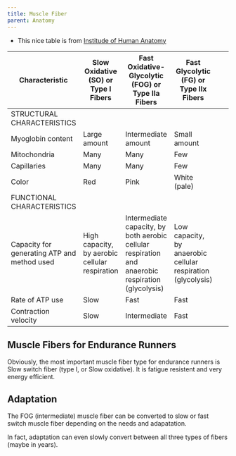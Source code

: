 ```yaml
---
title: Muscle Fiber
parent: Anatomy
---
```


* This nice table is from [Institude of Human Anatomy](https://youtu.be/Y2HMgLEijS8?si=r25oEymL_qVPT2H6)

| Characteristic                              | Slow Oxidative (SO) or Type I Fibers           | Fast Oxidative-Glycolytic (FOG) or Type IIa Fibers                                                 | Fast Glycolytic (FG) or Type IIx Fibers                      |   |   |   |   |   |   |
|---------------------------------------------|------------------------------------------------|----------------------------------------------------------------------------------------------------|--------------------------------------------------------------|---|---|---|---|---|---|
| STRUCTURAL CHARACTERISTICS                  |                                                |                                                                                                    |                                                              |   |   |   |   |   |   |
| Myoglobin content                           | Large amount                                   | Intermediate amount                                                                                | Small amount                                                 |   |   |   |   |   |   |
| Mitochondria                                | Many                                           | Many                                                                                               | Few                                                          |   |   |   |   |   |   |
| Capillaries                                 | Many                                           | Many                                                                                               | Few                                                          |   |   |   |   |   |   |
| Color                                       | Red                                            | Pink                                                                                               | White (pale)                                                 |   |   |   |   |   |   |
| FUNCTIONAL CHARACTERISTICS                  |                                                |                                                                                                    |                                                              |   |   |   |   |   |   |
| Capacity for generating ATP and method used | High capacity, by aerobic cellular respiration | Intermediate capacity, by both aerobic cellular respiration and anaerobic respiration (glycolysis) | Low capacity, by anaerobic cellular respiration (glycolysis) |   |   |   |   |   |   |
| Rate of ATP use                             | Slow                                           | Fast                                                                                               | Fast                                                         |   |   |   |   |   |   |
| Contraction velocity                        | Slow                                           | Intermediate                                                                                       | Fast                                                         |   |   |   |   |   |   |

## Muscle Fibers for Endurance Runners

Obviously, the most important muscle fiber type for endurance runners is Slow switch fiber (type I, or Slow oxidative). It is fatigue resistent and very energy efficient.

## Adaptation

The FOG (intermediate) muscle fiber can be converted to slow or fast switch muscle fiber depending on the needs and adapatation.

In fact, adaptation can even slowly convert between all three types of fibers (maybe in years).
